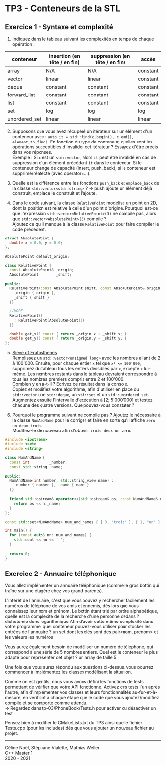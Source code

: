 # TP3 - Conteneurs de la STL

## Exercice 1 - Syntaxe et complexité

1. Indiquez dans le tableau suivant les complexités en temps de chaque opération :

| conteneur    | insertion (en tête / en fin) | suppression (en tête / en fin) | accès |
|--------------|-----------|----------|-----------|
| array        | N/A       | N/A      | constant  |
| vector       | linear    | linear   | constant  |
| deque        | constant  | constant | constant  |
| forward_list | constant  | constant | constant  |
| list         | constant  | constant | constant  |
| set          | log       | log      | log       |
| unordered_set| linear    | linear   | linear    |

2. Supposons que vous avez récupéré un itérateur sur un élément d'un conteneur avec : `auto it = std::find(c.begin(), c.end(), element_to_find)`.
En fonction du type de conteneur, quelles sont les opérations succeptibles d'invalider cet itérateur ? Essayez d'être précis dans vos réponses.\
Exemple : Si `c` est un `std::vector`, alors `it` peut être invalidé en cas de suppression d'un élément précédant `it` dans le conteneur.
Si le conteneur change de capacité (insert, push_back), si le conteneur est supprimé/réafecté (avec operator=...).

3. Quelle est la différence entre les fonctions `push_back` et `emplace_back` de la classe `std::vector<std::string>` ?
-> push ajoute un élément déjà construit, emplace le construit et l'ajoute.

4. Dans le code suivant, la classe `RelativePoint` modélise un point en 2D, dont la position est relative à celle d'un point d'origine.
Pourquoi est-ce que l'expression `std::vector<RelativePoint>(3)` ne compile pas, alors que `std::vector<AbsolutePoint>(3)` compile ?\
Ajoutez ce qu'il manque à la classe `RelativePoint` pour faire compiler le code précédent.

```cpp
struct AbsolutePoint {
  double x = 0.0, y = 0.0;
};

AbsolutePoint default_origin;

class RelativePoint {
  const AbsolutePoint& _origin;
  AbsolutePoint        _shift;
  
public:
  RelativePoint(const AbsolutePoint shift, const AbsolutePoint& origin = default_origin) :
    _origin { origin },
    _shift { shift }
  {}

  //MORE
  RelativePoint()
    : RelativePoint(AbsolutePoint())
  {}

  double get_x() const { return _origin.x + _shift.x; }
  double get_y() const { return _origin.y + _shift.y; }
};
```


5. [Sieve of Eratosthenes](https://en.wikipedia.org/wiki/Sieve_of_Eratosthenes)\
Remplissez un `std::vector<unsigned long>` avec les nombres allant de 2 à 100'000. Ensuite, pour chaque entier `x` tel que `x² <= 100'000`, supprimez du tableau tous les entiers divisibles par `x`, excepté `x` lui-même. Les nombres restants dans le tableau devraient correspondre à tous les nombres premiers compris entre 2 et 100'000.\
Combien y en a-t-il ? Ecrivez ce résultat dans la console.\
Copiez et modifiez votre algorithme, afin d'utiliser en place du `std::vector` une `std::deque`, un `std::set` et un `std::unordered_set`. Augmentez ensuite l'intervalle d'exécution à \[2; 5'000'000\] et testez chacune des quatre versions. Que pouvez-vous constater ?

6. Pourquoi le programme suivant ne compile pas ? Ajoutez le nécessaire à la classe `NumAndName` pour le corriger et faire en sorte qu'il affiche `zero un deux trois`.\
Modifiez-le de nouveau afin d'obtenir `trois deux un zero`.

```cpp
#include <iostream>
#include <set>
#include <string>

class NumAndName {
  const int         _number;
  const std::string _name;
  
public:
  NumAndName(int number, std::string_view name) :
    _number { number }, _name { name }
  {}
  
  friend std::ostream& operator<<(std::ostream& os, const NumAndName& n) {
    return os << n._name;
  }
};

const std::set<NumAndName> num_and_names { { 3, "trois" }, { 1, "un" }, { 2, "deux" }, { 0, "zero" } };

int main() {
  for (const auto& nn: num_and_names) {
    std::cout << nn << ' ';
  }
  
  return 0;
}
```

## Exercice 2 - Annuaire téléphonique

Vous allez implémenter un annuaire téléphonique (comme le gros bottin qui traîne sur une étagère chez vos grand-parents).

L'intérêt de l'annuaire, c'est que vous pouvez y rechercher facilement les numéros de téléphone de vos amis et ennemis, dès lors que vous connaissez leur
nom et prénom. Le bottin étant trié par ordre alphabétique, quelle est la complexité de la recherche d'une personne dedans ? dichotomie donc logarithmique
Afin d'avoir cette même complexité dans votre programme, quel conteneur pouvez-vous utiliser pour stocker les entrées de l'annuaire ? 
un set dont les clés sont des pair<nom, prenom> et les valeurs les numéros

Vous aurez également besoin de modéliser un numéro de téléphone, qui correspond à une série de 5 nombres entiers.
Quel est le conteneur le plus adapté pour représenter cet objet ? un array de taille 5

Une fois que vous aurez répondu aux questions ci-dessus, vous pourrez commencer à implémentez les classes modélisant la situation. 

Comme on est gentils, nous vous avons défini les fonctions de tests permettant de vérifier que votre API fonctionne.
Activez ces tests l'un après l'autre, afin d'implémenter vos classes et leurs fonctionnalités au-fur-et-à-mesure, en vérifiant à chaque étape que le code que vous
ajoutez/modifiez compile et se comporte comme attendu.\
=> Regardez dans tp-03/PhoneBook/Tests.h pour activer ou désactiver un test 

Pensez bien à modifier le CMakeLists.txt du TP3 ainsi que le fichier Tests.cpp (pour les includes) dès que vous ajouter un nouveau fichier au projet.

---

Céline Noël, Stéphane Vialette, Mathias Weller  
C++ Master 1    
2020 - 2021